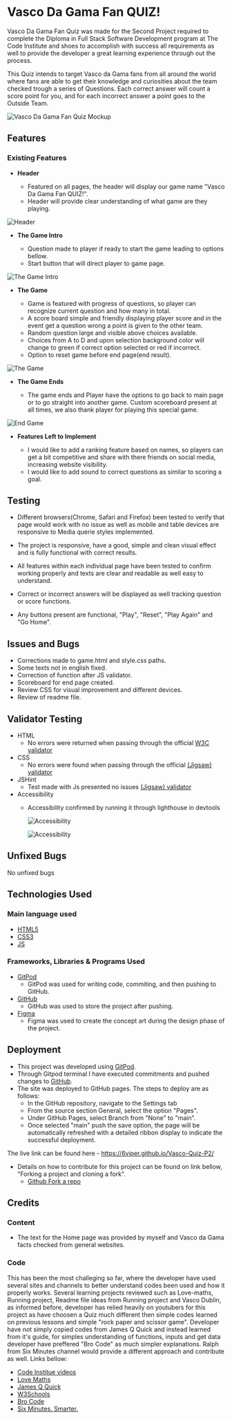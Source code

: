 # Vasco Da Gama Fan QUIZ!

Vasco Da Gama Fan Quiz was made for the Second Project required to complete the Diploma in Full Stack Software Development program at The Code Institute and shoes to accomplish with success all requirements as well to provide the developer a great learning experience through out the process. 

This Quiz intends to target Vasco da Gama fans from all around the world where fans are able to get their knowledge and curiosities about the team checked trough a series of Questions. Each correct answer will count a score point for you, and for each incorrect answer a point goes to the Outside Team.

![Vasco Da Gama Fan Quiz Mockup](assets/images/mockupjs.jpg)

## Features 

### Existing Features

- __Header__

  - Featured on all pages, the header will display our game name "Vasco Da Gama Fan QUIZ!".
  - Header will provide clear understanding of what game are they playing.

![Header](assets/images/header.jpg)

- __The Game Intro__

  - Question made to player if ready to start the game leading to options bellow.
  - Start button that will direct player to game page.

![The Game Intro](assets/images/Indexjs.jpg)

- __The Game__

  - Game is featured with progress of questions, so player can recognize current question and how many in total.
  - A score board simple and friendly displaying player score and in the event get a question wrong a point is given to the other team. 
  - Random question large and visible above choices available.
  - Choices from A to D and upon selection background color will change to green if correct option selected or red if incorrect.
  - Option to reset game before end page(end result).

![The Game](assets/images/Gamejs.jpg)

- __The Game Ends__

  - The game ends and Player have the options to go back to main page or to go straight into another game. Custom scoreboard present at all times, we also thank player for playing this special game.

![End Game](assets/images/Endjs.jpg)

- __Features Left to Implement__

  - I would like to add a ranking feature based on names, so players can get a bit competitive and share with there friends on social media, increasing website visibility.
  - I would like to add sound to correct questions as similar to scoring a goal.


## Testing 

- Different browsers(Chrome, Safari and Firefox) been tested to verify that page would work with no issue as well as mobile and table devices are responsive to Media querie styles implemented.

- The project is responsive, have a good, simple and clean visual effect and is fully functional with correct results.

- All features within each individual page have been tested to confirm working properly and texts are clear and readable as well easy to understand.

- Correct or incorrect answers will be displayed as well tracking question or score functions.

- Any buttons present are functional, "Play", "Reset", "Play Again" and "Go Home".

## Issues and Bugs

- Corrections made to game.html and style.css paths.
- Some texts not in english fixed.
- Correction of function after JS validator.
- Scoreboard for end page created.
- Review CSS for visual improvement and different devices.
- Review of readme file.

## Validator Testing 

- HTML
  - No errors were returned when passing through the official [W3C validator](https://validator.w3.org/)
- CSS
  - No errors were found when passing through the official [(Jigsaw) validator](https://jigsaw.w3.org/css-validator/)
- JSHint
  - Test made with Js presented no issues  [(Jigsaw) validator](https://jshint.com/)
- Accessibility
  - Accessibility confirmed by running it through lighthouse in devtools

    ![Accessibility](assets/images/lightindex.jpg)

    ![Accessibility](assets/images/lightgame.jpg)

## Unfixed Bugs

No unfixed bugs

## Technologies Used
### Main language used

- [HTML5](https://en.wikipedia.org/wiki/HTML5 "Link to HTML Wiki")
- [CSS3](https://en.wikipedia.org/wiki/Cascading_Style_Sheets "Link to CSS Wiki")
- [JS](https://en.wikipedia.org/wiki/JavaScript "Link to JS Wiki")

### Frameworks, Libraries & Programs Used

- [GitPod](https://gitpod.io/ "Link to GitPod homepage")
     - GitPod was used for writing code, commiting, and then pushing to GitHub.
- [GitHub](https://github.com/ "Link to GitHub")
     - GitHub was used to store the project after pushing.
- [Figma](https://www.figma.com/ "Link to Figma homepage")
     - Figma was used to create the concept art during the design phase of the project.

## Deployment

- This project was developed using [GitPod](https://www.gitpod.io/ "Link to GitPod site"). 
- Through Gitpod terminal I have executed commitments and pushed changes to [GitHub](https://github.com/ "Link to GitHub").
- The site was deployed to GitHub pages. The steps to deploy are as follows: 
  - In the GitHub repository, navigate to the Settings tab 
  - From the source section General, select the option "Pages".
  - Under GitHub Pages, select Branch from "None" to "main".
  - Once selected "main" push the save option, the page will be automatically refreshed with a detailed ribbon display to indicate the successful deployment. 

The live link can be found here - https://6viper.github.io/Vasco-Quiz-P2/

- Details on how to contribute for this project can be found on link bellow, "Forking a project and cloning a fork".
  - [Github Fork a repo](https://docs.github.com/en/get-started/quickstart/fork-a-repo "Link to Github on how to Fork a repo")

## Credits 
### Content 

- The text for the Home page was provided by myself and Vasco da Gama facts checked from general websites.

### Code 
This has been the most challeging so far, where the developer have used several sites and channels to better understand codes been used and how it properly works. Several learning projects reviewed such as Love-maths, Running project, Readme file ideas from Running project and Vasco Dublin, as informed before, developer has relied heavily on youtubers for this project as have choosen a Quiz much different then simple codes learned on previous lessons and simple "rock paper and scissor game". Developer have not simply copied codes from James Q Quick and instead learned from it's guide, for simples understanding of functions, inputs and get data developer have preffered "Bro Code" as much simpler explanations. Ralph from Six Minutes channel would provide a different approach and contribute as well. Links bellow:

- [Code Institue videos](https://learn.codeinstitute.net/dashboard "Link to Code institute dashboard")
- [Love Maths](https://github.com/6Viper/love-maths "Link to Love Maths")
- [James Q Quick](https://www.youtube.com/@JamesQQuick "Link to James Youtube Channel")
- [W3Schools](https://www.w3schools.com/ "Link to W3Schools page")
- [Bro Code](https://www.youtube.com/c/BroCodez "Link to Bro Code Youtube Channel")
- [Six Minutes. Smarter.](https://www.youtube.com/c/RalphPhillips73 "Link to Six Minutes. Smarter. Youtube Channel")  
